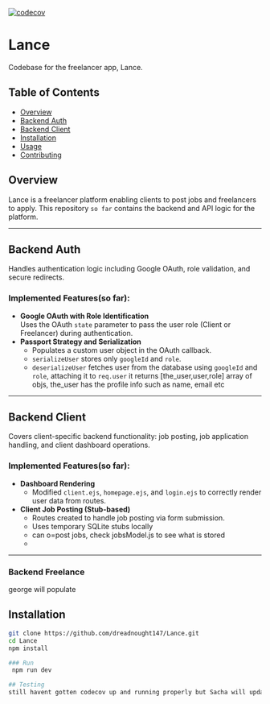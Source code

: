 [![codecov](https://codecov.io/gh/Thuthu-KII/Lance/branch/backend-api/graph/badge.svg)](https://codecov.io/gh/Thuthu-KII/Lance)

# Lance
Codebase for the freelancer app, Lance.

## Table of Contents
- [Overview](#overview)
- [Backend Auth](#backend-auth)
- [Backend Client](#backend-client)
- [Installation](#installation)
- [Usage](#usage)
- [Contributing](#contributing)

## Overview
Lance is a freelancer platform enabling clients to post jobs and freelancers to apply. This repository `so far` contains the backend and API logic for the platform.

---

## Backend Auth

Handles authentication logic including Google OAuth, role validation, and secure redirects.

### Implemented Features(so far):
- **Google OAuth with Role Identification**  
  Uses the OAuth `state` parameter to pass the user role (Client or Freelancer) during authentication.
- **Passport Strategy and Serialization**
  - Populates a custom user object in the OAuth callback.
  - `serializeUser` stores only `googleId` and `role`.
  - `deserializeUser` fetches user from the database using `googleId` and `role`, attaching it to `req.user` it returns  [the_user,user,role] array of objs, the_user has the profile info such as name, email etc

---

## Backend Client

Covers client-specific backend functionality: job posting, job application handling, and client dashboard operations.

### Implemented Features(so far):
- **Dashboard Rendering**
  - Modified `client.ejs`, `homepage.ejs`, and `login.ejs` to correctly render user data from routes.
- **Client Job Posting (Stub-based)**
  - Routes created to handle job posting via form submission.
  - Uses temporary SQLite stubs locally
  - can o=post jobs, check jobsModel.js to see what is stored
  - 

---
### Backend Freelance
george will populate

## Installation

```bash
git clone https://github.com/dreadnought147/Lance.git
cd Lance
npm install

### Run
 npm run dev

## Testing
still havent gotten codecov up and running properly but Sacha will update



